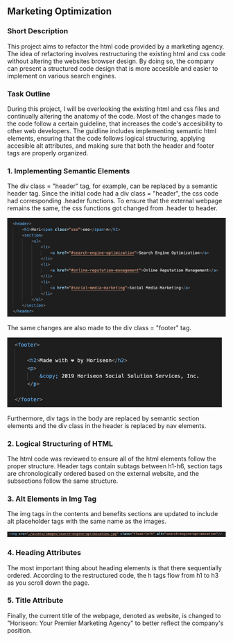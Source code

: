 ## Marketing Optimization

### Short Description

 This project aims to refactor the html code provided by a marketing agency. The idea of refactoring involves restructuring the existing html and css code without altering the websites browser design. By doing so, the company can present a structured code design that is more accesible and easier to implement on various search engines.  


### Task Outline

 During this project, I will be overlooking the existing html and css files and continually altering the anatomy of the code. Most of the changes made to the code follow a certain guideline, that increases the code's accesibility to other web developers. The guidline includes implementing semantic html elements, ensuring that the code follows logical structuring, applying accesible alt attributes, and making sure that both the header and footer tags are properly organized. 


### 1. Implementing Semantic Elements

 The div class = "header" tag, for example, can be replaced by a semantic header tag. Since the initial code had a div class = "header", the css code had corresponding .header functions. To ensure that the external webpage remains the same, the css functions got changed from .header to header. 

 ![header-image](assets/images/header.png) 
 
 The same changes are also made to the div class = "footer" tag. 
 
 ![footer-image](assets/images/footer.png) 

 Furthermore, div tags in the body are replaced by semantic section elements and the div class in the header is replaced by nav elements.


### 2. Logical Structuring of HTML

 The html code was reviewed to ensure all of the html elements follow the proper structure. Header tags contain subtags between h1-h6, section tags are chronologically ordered based on the external website, and the subsections follow the same structure. 



### 3. Alt Elements in Img Tag

 The img tags in the contents and benefits sections are updated to include alt placeholder tags with the same name as the images.

![alt-image](assets/images/alttags.png) 

### 4. Heading Attributes 

 The most important thing about heading elements is that there sequentially ordered. According to the restructured code, the h tags flow from h1 to h3 as you scroll down the page. 


### 5. Title Attribute

 Finally, the current title of the webpage, denoted as website, is changed to "Horiseon: Your Premier Marketing Agency" to better reflect the company's position. 